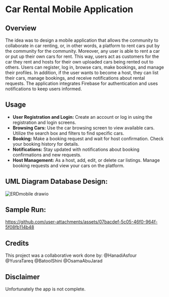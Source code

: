 # Car Rental Mobile Application

## Overview

The idea was to design a mobile application that allows the community to collaborate in car renting, or, in other words, a platform to rent cars put by the community for the community. Moreover, any user is able to rent a car or put up their own cars for rent. This way, users act as customers for the car they rent and hosts for their own uploaded cars being rented out to others. Users can register, log in, browse cars, make bookings, and manage their profiles. In addition, if the user wants to become a host, they can list their cars, manage bookings, and receive notifications about rental requests. The application integrates Firebase for authentication and uses notifications to keep users informed.

## Usage

- **User Registration and Login:** Create an account or log in using the registration and login screens.
- **Browsing Cars:** Use the car browsing screen to view available cars. Utilize the search box and filters to find specific cars.
- **Booking:** Make a booking request and wait for host confirmation. Check your booking history for details.
- **Notifications:** Stay updated with notifications about booking confirmations and new requests.
- **Host Management:** As a host, add, edit, or delete car listings. Manage booking requests and view your cars on the platform.

## UML Diagram Database Design:

![ERDmobile drawio](https://github.com/user-attachments/assets/69366821-8bec-433f-9ddc-3d6996a6b132)

## Sample Run:
https://github.com/user-attachments/assets/07bacdef-5c05-46f0-964f-5f08fb114b48

## Credits
This project was a collaborative work done by:
@HanadiAsfour
@YusraTareq
@BatoolShini
@OsamaAbuJarad

## Disclaimer
Unfortunately the app is not complete.
